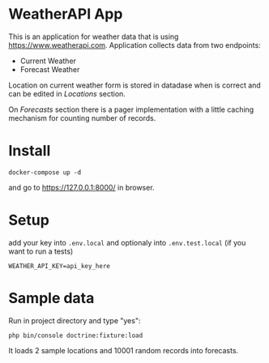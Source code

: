 # WeatherAPI App
This is an application for weather data that is using https://www.weatherapi.com.
Application collects data from two endpoints:
* Current Weather
* Forecast Weather

Location on current weather form is stored in datadase when is correct and can be edited in _Locations_ section.

On _Forecasts_ section there is a pager implementation with a little caching mechanism for counting number of records.


# Install
```shell
docker-compose up -d
```
and go to https://127.0.0.1:8000/ in browser.

# Setup
add your key into `.env.local` and optionaly into `.env.test.local` (if you want to run a tests)
```shell
WEATHER_API_KEY=api_key_here
```

# Sample data
Run in project directory and type "yes":
```shell
php bin/console doctrine:fixture:load
```
It loads 2 sample locations and 10001 random records into forecasts.
